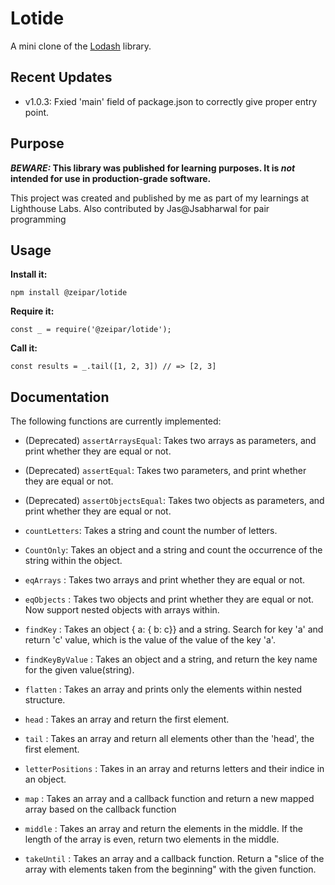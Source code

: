 # Lotide

A mini clone of the [Lodash](https://lodash.com) library.

## Recent Updates

- v1.0.3: Fxied 'main' field of package.json to correctly give proper entry point.

## Purpose

**_BEWARE:_ This library was published for learning purposes. It is _not_ intended for use in production-grade software.**

This project was created and published by me as part of my learnings at Lighthouse Labs.
Also contributed by Jas@Jsabharwal for pair programming

## Usage

**Install it:**

`npm install @zeipar/lotide`

**Require it:**

`const _ = require('@zeipar/lotide');`

**Call it:**

`const results = _.tail([1, 2, 3]) // => [2, 3]`

## Documentation

The following functions are currently implemented:

- (Deprecated) `assertArraysEqual`: Takes two arrays as parameters, and print whether they are equal or not.

- (Deprecated) `assertEqual`: Takes two parameters, and print whether they are equal or not.

- (Deprecated) `assertObjectsEqual`: Takes two objects as parameters, and print whether they are equal or not.

- `countLetters`: Takes a string and count the number of letters.

- `CountOnly`: Takes an object and a string and count the occurrence of the string within the object.

- `eqArrays` : Takes two arrays and print whether they are equal or not.

- `eqObjects` : Takes two objects and print whether they are equal or not.
  Now support nested objects with arrays within.

- `findKey` : Takes an object { a: { b: c}} and a string. Search for key 'a' and return 'c' value, which is the value of the value of the key 'a'.

- `findKeyByValue` : Takes an object and a string, and return the key name for the given value(string).

- `flatten` : Takes an array and prints only the elements within nested structure.

- `head` : Takes an array and return the first element.

- `tail` : Takes an array and return all elements other than the 'head', the first element.

- `letterPositions` : Takes in an array and returns letters and their indice in an object.

- `map` : Takes an array and a callback function and return a new mapped array based on the callback function

- `middle` : Takes an array and return the elements in the middle. If the length of the array is even, return two elements in the middle.

- `takeUntil` : Takes an array and a callback function. Return a "slice of the array with elements taken from the beginning" with the given function.
